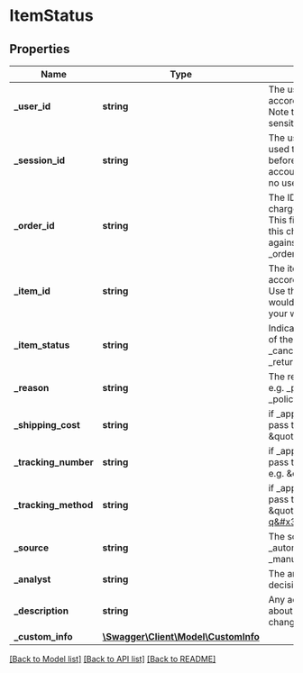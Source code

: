 # ItemStatus

## Properties
Name | Type | Description | Notes
------------ | ------------- | ------------- | -------------
**_user_id** | **string** | The user&#39;s account ID according to your systems. Note that user IDs are case sensitive. | [optional] 
**_session_id** | **string** | The user&#39;s current session ID, used to tie a user&#39;s action before and after login or account creation. Required if no user_id values is provided. | [optional] 
**_order_id** | **string** | The ID for the order that this chargeback is filed against. This field is not required if this chargeback was filed against a transaction with no _orderId. | [optional] 
**_item_id** | **string** | The item&#39;s unique identifier according to your systems. Use the same ID that you would use to look up items on your website&#39;s database. | [optional] 
**_item_status** | **string** | Indicates the high-level state of the order. e.g. _approved, _canceled, _held, _fulfilled, _returned, _rto | [optional] 
**_reason** | **string** | The reason for a cancellation. e.g. _paymentRisk, _abuse, _policy, _other | [optional] 
**_shipping_cost** | **string** | if _approved or _fulfilled than pass the shipping cost. e.g. \&quot;50\&quot; | [optional] 
**_tracking_number** | **string** | if _approved or _fulfilled than pass the tracking number. e.g. \&quot;55327470\&quot; | [optional] 
**_tracking_method** | **string** | if _approved or _fulfilled than pass the tracking url. e.g. \&quot;http://fedex.com/track?q&#x3D;abc123\&quot; | [optional] 
**_source** | **string** | The source of a decision. e.g. _automated, _manualReview\&quot; | [optional] 
**_analyst** | **string** | The analyst who made the decision, if manual. | [optional] 
**_description** | **string** | Any additional information about this order status change. | [optional] 
**_custom_info** | [**\Swagger\Client\Model\CustomInfo**](CustomInfo.md) |  | [optional] 

[[Back to Model list]](../README.md#documentation-for-models) [[Back to API list]](../README.md#documentation-for-api-endpoints) [[Back to README]](../README.md)


